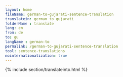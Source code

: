 ```yaml
---
layout: home
fileName: german-to-gujarati-sentence-translation
translatein: german_to_gujarati
folderName : translate
lang: en
from: de
to: gu
langName : german-to
permalink: /german-to-gujarati-sentence-translation
tool: sentence-translations
nointernationalization: true
---
```

{% include section/translateinto.html %}
